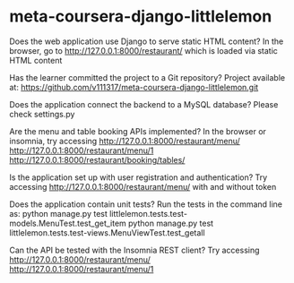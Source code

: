 # meta-coursera-django-littlelemon

Does the web application use Django to serve static HTML content?
In the browser, go to 
http://127.0.0.1:8000/restaurant/
which is loaded via static HTML content


Has the learner committed the project to a Git repository?
Project available at:
https://github.com/v111317/meta-coursera-django-littlelemon.git


Does the application connect the backend to a MySQL database?
Please
check settings.py


Are the menu and table booking APIs implemented?
In the browser or insomnia, try accessing
http://127.0.0.1:8000/restaurant/menu/
http://127.0.0.1:8000/restaurant/menu/1
http://127.0.0.1:8000/restaurant/booking/tables/


Is the application set up with user registration and authentication?
Try accessing http://127.0.0.1:8000/restaurant/menu/ with and without token

Does the application contain unit tests?
Run the tests in the command line as:
python manage.py test littlelemon.tests.test-models.MenuTest.test_get_item
python manage.py test littlelemon.tests.test-views.MenuViewTest.test_getall


Can the API be tested with the Insomnia REST client?
Try accessing
http://127.0.0.1:8000/restaurant/menu/
http://127.0.0.1:8000/restaurant/menu/1
